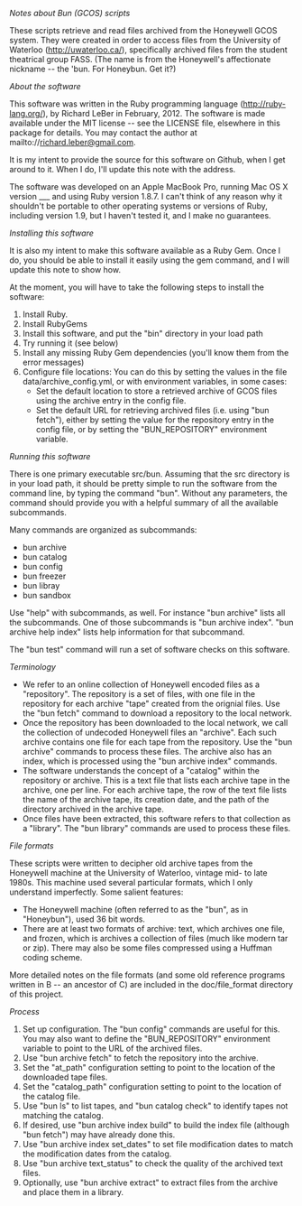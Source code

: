_Notes about Bun (GCOS) scripts_

These scripts retrieve and read files archived from the Honeywell GCOS system. They were created in order
to access files from the University of Waterloo (http://uwaterloo.ca/), specifically archived files from the
student theatrical group FASS. (The name is from the Honeywell's affectionate nickname -- the 'bun. For
Honeybun. Get it?)

_About the software_

This software was written in the Ruby programming language (http://ruby-lang.org/), by Richard LeBer in 
February, 2012. The software is made available under the MIT license -- see the LICENSE file, elsewhere
in this package for details. You may contact the author at mailto://richard.leber@gmail.com.

It is my intent to provide the source for this software on Github, when I get around to it. When I do,
I'll update this note with the address.

The software was developed on an Apple MacBook Pro, running Mac OS X version ___ and using Ruby version
1.8.7. I can't think of any reason why it shouldn't be portable to other operating systems or versions
of Ruby, including version 1.9, but I haven't tested it, and I make no guarantees.

_Installing this software_

It is also my intent to make this software available as a Ruby Gem. Once I do, you should be able to install
it easily using the gem command, and I will update this note to show how.

At the moment, you will have to take the following steps to install the software:

1. Install Ruby.
2. Install RubyGems
3. Install this software, and put the "bin" directory in your load path
4. Try running it (see below)
5. Install any missing Ruby Gem dependencies (you'll know them from the error messages)
6. Configure file locations: You can do this by setting the values in the file data/archive_config.yml, or with
   environment variables, in some cases:
   - Set the default location to store a retrieved archive of GCOS files using the archive entry in the config file.
   - Set the default URL for retrieving archived files (i.e. using "bun fetch"), either by setting the value
     for the repository entry in the config file, or by setting the "BUN_REPOSITORY" environment variable.

_Running this software_

There is one primary executable src/bun. Assuming that the src directory is in your load path, it should
be pretty simple to run the software from the command line, by typing the command "bun". Without any
parameters, the command should provide you with a helpful summary of all the available subcommands.

Many commands are organized as subcommands:
- bun archive
- bun catalog
- bun config
- bun freezer
- bun libray
- bun sandbox

Use "help" with subcommands, as well. For instance "bun archive" lists all the subcommands. One of those 
subcommands is "bun archive index". "bun archive help index" lists help information for that subcommand.

The "bun test" command will run a set of software checks on this software.

_Terminology_
- We refer to an online collection of Honeywell encoded files as a "repository". The repository is a set of 
  files, with one file in the repository for each archive "tape" created from the orignial files. Use the 
  "bun fetch" command to download a repository to the local network.
- Once the repository has been downloaded to the local network, we call the collection of undecoded Honeywell
  files an "archive". Each such archive contains one file for each tape from the repository. Use the 
  "bun archive" commands to process these files. The archive also has an index, which is processed using the
  "bun archive index" commands.
- The software understands the concept of a "catalog" within the repository or archive. This is a text file
  that lists each archive tape in the archive, one per line. For each archive tape, the row of the text file
  lists the name of the archive tape, its creation date, and the path of the directory archived in the
  archive tape.
- Once files have been extracted, this software refers to that collection as a "library". The "bun library"
  commands are used to process these files.

_File formats_

These scripts were written to decipher old archive tapes from the Honeywell machine at the University of
Waterloo, vintage mid- to late 1980s. This machine used several particular formats, which I only understand
imperfectly. Some salient features:
- The Honeywell machine (often referred to as the "bun", as in "Honeybun"), used 36 bit words.
- There are at least two formats of archive: text, which archives one file, and frozen, which is archives 
  a collection of files (much like modern tar or zip). There may also be some files compressed using a
  Huffman coding scheme.

More detailed notes on the file formats (and some old reference programs written in B -- an ancestor of C)
are included in the doc/file_format directory of this project.

_Process_
1. Set up configuration. The "bun config" commands are useful for this. You may also want to define the 
   "BUN_REPOSITORY" environment variable to point to the URL of the archived files.
2. Use "bun archive fetch" to fetch the repository into the archive.
3. Set the "at_path" configuration setting to point to the location of the downloaded tape files.
4. Set the "catalog_path" configuration setting to point to the location of the catalog file.
5. Use "bun ls" to list tapes, and "bun catalog check" to identify tapes not matching the catalog.
6. If desired, use "bun archive index build" to build the index file (although "bun fetch") may have 
   already done this.
7. Use "bun archive index set_dates" to set file modification dates to match the modification dates from
   the catalog.
8. Use "bun archive text_status" to check the quality of the archived text files.
9. Optionally, use "bun archive extract" to extract files from the archive and place them in a library.

